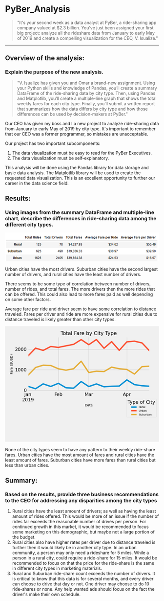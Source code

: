 # PyBer_Analysis

>"It's your second week as a data analyst at PyBer, a ride-sharing app company valued at $2.3 billion. You've just been assigned your first big project: analyze all the rideshare data from January to early May of 2019 and create a compelling visualization for the CEO, V. Isualize."

________________________________________________________________________
## Overview of the analysis: 
### Explain the purpose of the new analysis.

>"V. Isualize has given you and Omar a brand-new assignment. Using your Python skills and knowledge of Pandas, you’ll create a summary DataFrame of the ride-sharing data by city type. Then, using Pandas and Matplotlib, you’ll create a multiple-line graph that shows the total weekly fares for each city type. Finally, you’ll submit a written report that summarizes how the data differs by city type and how those differences can be used by decision-makers at PyBer."

Our CEO has given my boss and I a new project to analyze ride-sharing data from January to early May of 2019 by city type.  It's important to remember that our CEO was a former programmer, so mistakes are unacceptable. 

Our project has two important subcomponents: 
1) The data visualization must be easy to read for the PyBer Executives. 
2) The data visualization must be self-explanatory. 

This analysis will be done using the Pandas library for data storage and basic data analysis.  The Matplotlib library will be used to create the requested data visualization.  This is an excellent opportunity to further our career in the data science field.  
 
## Results: 
### Using images from the summary DataFrame and multiple-line chart, describe the differences in ride-sharing data among the different city types.

![](Analysis/Module5_table.PNG)

Urban cities have the most drivers. Suburban cities have the second largest number of drivers, and rural cities have the least number of drivers. 

There seems to be some type of correlation between number of drivers, number of rides, and total fares.  The more drivers then the more rides that can be offered. 
This could also lead to more fares paid as well depending on some other factors.

Average fare per ride and driver seem to have some correlation to distance traveled.  Fares per driver and ride are more expensive for rural cities due to distance traveled is likely greater than other city types.   

![](Analysis/PyBer_fare_summary.png)

None of the city types seem to have any pattern to their weekly ride-share fares.  Urban cities have the most amount of fares and rural cities have the least amount of fares.  Suburban cities have more fares than rural cities but less than urban cities. 
 


## Summary: 
### Based on the results, provide three business recommendations to the CEO for addressing any disparities among the city types

1) Rural cities have the least amount of drivers; as well as having the least amount of rides offered.  This would be more of an issue if the number of rides far exceeds the reasonable number of drives per person.  For continued growth in this market, it would be recommended to focus some marketing on this demographic, but maybe not a large portion of the budget. 
2) Rural cities also have higher rates per driver due to distance traveled is further then it would likely be in another city type.  In an urban community, a person may only need a rideshare for 5 miles. While a person in a rural city, could require a ride-share for 15 miles.  It would be recommended to focus on that the price for the ride-share is the same in different city types in marketing materials.  
3) Rural and Suburban ride-share count exceeds the number of drivers. It is critical to know that this data is for several months, and every driver can choose to drive that day or not.  One driver may choose to do 10 ride-shares or none.  Any help wanted ads should focus on the fact the driver's make their own schedule.














